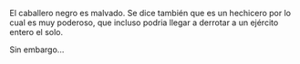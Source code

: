 
El caballero negro es malvado. 
Se dice también que es un hechicero por lo cual es muy poderoso, que incluso podria llegar a derrotar a un ejército entero el solo.

Sin embargo...